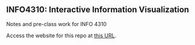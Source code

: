 ## INFO4310: Interactive Information Visualization

Notes and pre-class work for INFO 4310

Access the website for this repo at [this URL](https://jeffrz.github.io/info4310-sp2023/).
